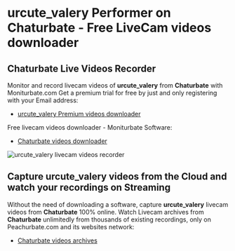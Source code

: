 # urcute_valery Performer on Chaturbate - Free LiveCam videos downloader

## Chaturbate Live Videos Recorder

Monitor and record livecam videos of **urcute_valery** from **Chaturbate** with Moniturbate.com
Get a premium trial for free by just and only registering with your Email address:
* [urcute_valery Premium videos downloader](https://moniturbate.com/request-demo-licence-key.html)

Free livecam videos downloader - Moniturbate Software:
* [Chaturbate videos downloader](https://moniturbate.com/moniturbate-download-software.html)

![urcute_valery livecam videos recorder](https://peachurnet.com/templates/moniturbate-software.png)


## Capture urcute_valery videos from the Cloud and watch your recordings on Streaming

Without the need of downloading a software, capture **urcute_valery** livecam videos from **Chaturbate** 100% online.
Watch Livecam archives from **Chaturbate** unlimitedly from thousands of existing recordings, only on Peachurbate.com and its websites network:
* [Chaturbate videos archives](https://peachurnet.com/)